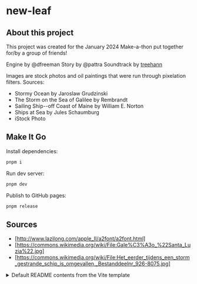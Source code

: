 # new-leaf

## About this project

This project was created for the January 2024 Make-a-thon put together for/by a group of friends!

Engine by @dfreeman
Story by @pattra
Soundtrack by [treehann](https://treehann.bandcamp.com/music)

Images are stock photos and oil paintings that were run through pixelation filters. Sources:

* Stormy Ocean by Jaroslaw Grudzinski
* The Storm on the Sea of Galilee by Rembrandt
* Sailing Ship--off Coast of Maine by William E. Norton
* Ships at Sea by Jules Schaumburg
* iStock Photo

## Make It Go

Install dependencies:

```sh
pnpm i
```

Run dev server:

```sh
pnpm dev
```

Publish to GitHub pages:

```sh
pnpm release
```

## Sources

- [http://www.lazilong.com/apple_II/a2font/a2font.html]
- [https://commons.wikimedia.org/wiki/File:Gale%C3%A3o_%22Santa_Luzia%22.jpg]
- [https://commons.wikimedia.org/wiki/File:Het_eerder_tijdens_een_storm_gestrande_schip_is_omgevallen,_Bestanddeelnr_926-8075.jpg]

<details>
<summary>Default README contents from the Vite template</summary>

This template provides a minimal setup to get React working in Vite with HMR and some ESLint rules.

Currently, two official plugins are available:

- [@vitejs/plugin-react](https://github.com/vitejs/vite-plugin-react/blob/main/packages/plugin-react/README.md) uses [Babel](https://babeljs.io/) for Fast Refresh
- [@vitejs/plugin-react-swc](https://github.com/vitejs/vite-plugin-react-swc) uses [SWC](https://swc.rs/) for Fast Refresh

## Expanding the ESLint configuration

If you are developing a production application, we recommend updating the configuration to enable type aware lint rules:

- Configure the top-level `parserOptions` property like this:

```js
export default {
  // other rules...
  parserOptions: {
    ecmaVersion: 'latest',
    sourceType: 'module',
    project: ['./tsconfig.json', './tsconfig.node.json'],
    tsconfigRootDir: __dirname,
  },
};
```

- Replace `plugin:@typescript-eslint/recommended` to `plugin:@typescript-eslint/recommended-type-checked` or `plugin:@typescript-eslint/strict-type-checked`
- Optionally add `plugin:@typescript-eslint/stylistic-type-checked`
- Install [eslint-plugin-react](https://github.com/jsx-eslint/eslint-plugin-react) and add `plugin:react/recommended` & `plugin:react/jsx-runtime` to the `extends` list

</details>